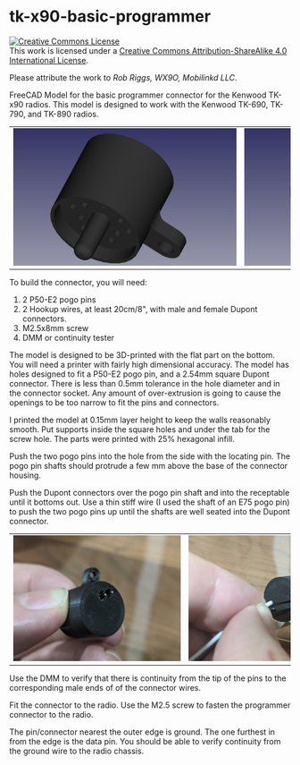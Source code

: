 # tk-x90-basic-programmer

<a rel="license" href="http://creativecommons.org/licenses/by-sa/4.0/"><img alt="Creative Commons License" style="border-width:0" src="https://i.creativecommons.org/l/by-sa/4.0/88x31.png" /></a>
<br />
This work is licensed under a <a rel="license" href="http://creativecommons.org/licenses/by-sa/4.0/">Creative Commons Attribution-ShareAlike 4.0 International License</a>.

Please attribute the work to *Rob Riggs, WX9O, Mobilinkd LLC*.

FreeCAD Model for the basic programmer connector for the Kenwood TK-x90
radios.  This model is designed to work with the Kenwood TK-690, TK-790,
and TK-890 radios.

<table>
  <tr>
    <td>
      <div style="width: 400px;">
        <img src="programmer_model_1.jpg" alt="programmer model"/>
      </div>
    </td>
    <td>
      <div style="width: 400px">
        <img src="programmer_model_2.jpg" alt="programmer model"/>
      </div>
    </td>
  </tr>
</table>

To build the connector, you will need:

 1. 2 P50-E2 pogo pins
 1. 2 Hookup wires, at least 20cm/8", with male and female Dupont connectors.
 1. M2.5x8mm screw
 1. DMM or continuity tester

The model is designed to be 3D-printed with the flat part on the bottom.
You will need a printer with fairly high dimensional accuracy.  The model
has holes designed to fit a P50-E2 pogo pin, and a 2.54mm square Dupont
connector.  There is less than 0.5mm tolerance in the hole diameter and
in the connector socket.  Any amount of over-extrusion is going to cause
the openings to be too narrow to fit the pins and connectors.

I printed the model at 0.15mm layer height to keep the walls reasonably
smooth.  Put supports inside the square holes and under the tab for the
screw hole.  The parts were printed with 25% hexagonal infill.

Push the two pogo pins into the hole from the side with the locating
pin.  The pogo pin shafts should protrude a few mm above the base of
the connector housing.

Push the Dupont connectors over the pogo pin shaft and into the
receptable until it bottoms out.  Use a thin stiff wire (I used the
shaft of an E75 pogo pin) to push the two pogo pins up until the shafts
are well seated into the Dupont connector.

<table>
  <tr>
    <td>
      <div style="width: 300px;">
        <img src="connector_1.jpg" alt="connector assembly 1"/>
      </div>
    </td>
    <td>
      <div style="width: 300px">
        <img src="connector_2.jpg" alt="connector assembly 2"/>
      </div>
    </td>
    <td>
      <div style="width: 300px;">
        <img src="connector_3.jpg" alt="connector assembly 3"/>
      </div>
    </td>
  </tr>
</table>

Use the DMM to verify that there is continuity from the tip of the pins
to the corresponding male ends of of the connector wires.

Fit the connector to the radio.  Use the M2.5 screw to fasten the
programmer connector to the radio.

The pin/connector nearest the outer edge is ground.  The one furthest in
from the edge is the data pin.  You should be able to verify continuity
from the ground wire to the radio chassis.



